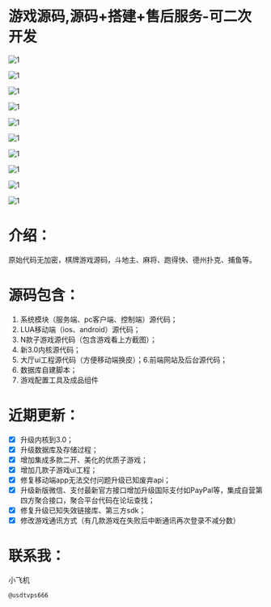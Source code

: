 # 游戏源码,源码+搭建+售后服务-可二次开发


![1](game\1.png)

![1](game\2.png)

![1](game\3.png)

![1](game\4.png)

![1](game\5.png)

![1](game\6.png)

![1](game\7.png)

![1](game\8.png)

![1](game\9.png)

![1](game\10.png)

# 介绍：

原始代码无加密，棋牌游戏源码，斗地主、麻将、跑得快、德州扑克、捕鱼等。

# 源码包含：

1. 系统模块（服务端、pc客户端、控制端）源代码；
2. LUA移动端（ios、android）源代码；
3. N款子游戏源代码（包含游戏看上方截图）；
4. 新3.0内核源代码；
5. 大厅ui工程源代码（方便移动端换皮）；6.前端网站及后台源代码；
6. 数据库自建脚本；
7. 游戏配置工具及成品组件

# 近期更新：

- [x] 升级内核到3.0；
- [x] 升级数据库及存储过程；
- [x] 增加集成多款二开、美化的优质子游戏；
- [x] 增加几款子游戏ui工程；
- [x] 修复移动端app无法交付问题升级已知废弃api；
- [x] 升级新版微信、支付最新官方接口增加升级国际支付如PayPal等，集成自营第四方聚合接口，聚合平台代码在论坛查找；
- [x] 修复升级已知失效链接库、第三方sdk；
- [x] 修改游戏通讯方式（有几款游戏在失败后中断通讯再次登录不减分数）

# 联系我：

小飞机

```
@usdtvps666
```

